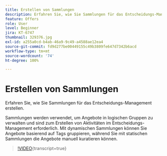 ```yaml
---
title: Erstellen von Sammlungen
description: Erfahren Sie, wie Sie Sammlungen für das Entscheidungs-Management erstellen. Sammlungen sind Eignungsregeln zugeordnet, die Ihnen helfen, sie nur relevanten Kunden anzuzeigen.
feature: Offers
role: User
level: Beginner
jira: KT-6747
thumbnail: 329376.jpg
exl-id: a255a0cd-b4ab-46a9-9c49-a4588ae12ea4
source-git-commit: fd9d277be00449155c49b3809fe647d7342b6acd
workflow-type: tm+mt
source-wordcount: '74'
ht-degree: 100%

---
```


# Erstellen von Sammlungen

Erfahren Sie, wie Sie Sammlungen für das Entscheidungs-Management erstellen.

Sammlungen werden verwendet, um Angebote in logischen Gruppen zu verwalten und sind zum Erstellen von Aktivitäten im Entscheidungs-Management erforderlich. Mit dynamischen Sammlungen können Sie Angebote basierend auf Tags gruppieren, während Sie mit statischen Sammlungen die Angebote manuell kuratieren können.

>[!VIDEO](https://video.tv.adobe.com/v/329376?quality=12&learn=on){transcript=true}
